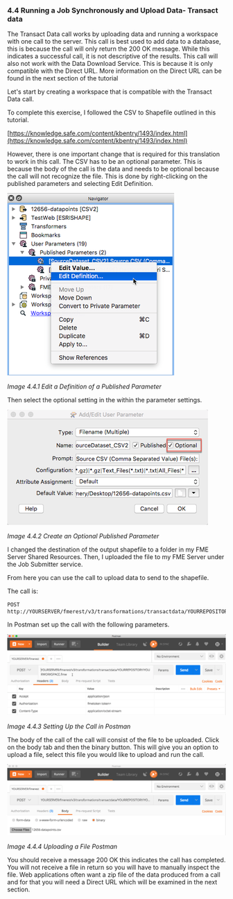 ### 4.4 Running a Job Synchronously and Upload Data- Transact data

The Transact Data call works by uploading data and running a workspace
with one call to the server. This call is best used to add data to a
database, this is because the call will only return the 200 OK message.
While this indicates a successful call, it is not descriptive of the
results. This call will also not work with the Data Download Service.
This is because it is only compatible with the Direct URL. More
information on the Direct URL can be found in the next section of the
tutorial

Let's start by creating a workspace that is compatible with the Transact
Data call.

To complete this exercise, I followed the CSV to Shapefile outlined in
this tutorial.

[https://knowledge.safe.com/content/kbentry/1493/index.html](https://knowledge.safe.com/content/kbentry/1493/index.html)

However, there is one important change that is required for this
translation to work in this call. The CSV has to be an optional
parameter. This is because the body of the call is the data and needs to
be optional because the call will not recognize the file. This is done
by right-clicking on the published parameters and selecting Edit
Definition.

![](./Images/image4.4.1.DefinitionPublishedParameter.png)

*Image 4.4.1 Edit a Definition of a Published Parameter*

Then select the optional setting in the within the parameter settings.

![](./Images/image4.4.2.OptionalPublished.png)

*Image 4.4.2 Create an Optional Published Parameter*

I changed the destination of the output shapefile to a folder in my FME
Server Shared Resources. Then, I uploaded the file to my FME Server
under the Job Submitter service.

From here you can use the call to upload data to send to the shapefile.

The call is:


    POST    http://YOURSERVER/fmerest/v3/transformations/transactdata/YOURREPOSITORY/YOURWORKSPACE.fmw


In Postman set up the call with the following parameters.

![](./Images/image4.4.3.CallPostman.png)

*Image 4.4.3 Setting Up the Call in Postman*

The body of the call of the call will consist of the file to be
uploaded. Click on the body tab and then the binary button. This will
give you an option to upload a file, select this file you would like to
upload and run the call.

![](./Images/image4.4.4.UploadPostman.png)

*Image 4.4.4 Uploading a File Postman*

You should receive a message 200 OK this indicates the call has
completed. You will not receive a file in return so you will have to
manually inspect the file. Web applications often want a zip file of the
data produced from a call and for that you will need a Direct URL which
will be examined in the next section.
